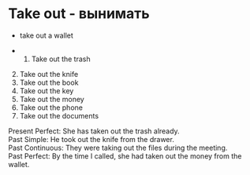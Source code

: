 # Take out - вынимать

- take out a wallet

- 1. Take out the trash  
2. Take out the knife  
3. Take out the book  
4. Take out the key  
5. Take out the money  
6. Take out the phone  
7. Take out the documents  

Present Perfect: She has taken out the trash already.  
Past Simple: He took out the knife from the drawer.  
Past Continuous: They were taking out the files during the meeting.  
Past Perfect: By the time I called, she had taken out the money from the wallet.
